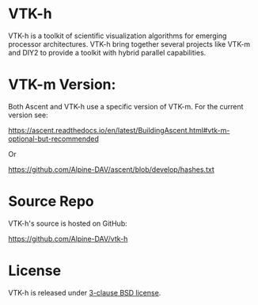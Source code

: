  VTK-h
 =====

VTK-h is a toolkit of scientific visualization algorithms for emerging processor architectures. VTK-h
bring together several projects like VTK-m and DIY2 to provide a toolkit with hybrid parallel capabilities.

VTK-m Version:
==============
Both Ascent and VTK-h use a specific version of VTK-m. 
For the current version see:

https://ascent.readthedocs.io/en/latest/BuildingAscent.html#vtk-m-optional-but-recommended

Or 

https://github.com/Alpine-DAV/ascent/blob/develop/hashes.txt

Source Repo
=================

VTK-h's source is hosted on GitHub:

https://github.com/Alpine-DAV/vtk-h

License
===========

VTK-h is released under [3-clause BSD license](/LICENSE).
